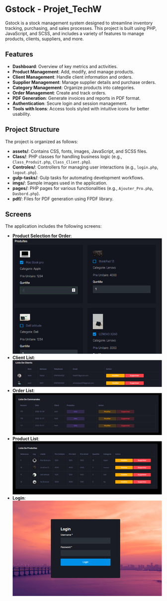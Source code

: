 # Gstock - Projet_TechW

Gstock is a stock management system designed to streamline inventory tracking, purchasing, and sales processes. This project is built using PHP, JavaScript, and SCSS, and includes a variety of features to manage products, clients, suppliers, and more.

## Features

- **Dashboard**: Overview of key metrics and activities.
- **Product Management**: Add, modify, and manage products.
- **Client Management**: Handle client information and orders.
- **Supplier Management**: Manage supplier details and purchase orders.
- **Category Management**: Organize products into categories.
- **Order Management**: Create and track orders.
- **PDF Generation**: Generate invoices and reports in PDF format.
- **Authentication**: Secure login and session management.
- **Tools with Icons**: Access tools styled with intuitive icons for better usability.

## Project Structure

The project is organized as follows:

- **assets/**: Contains CSS, fonts, images, JavaScript, and SCSS files.
- **Class/**: PHP classes for handling business logic (e.g., `Class_Produit.php`, `Class_Client.php`).
- **Controles/**: Controllers for managing user interactions (e.g., `login.php`, `logout.php`).
- **gulp-tasks/**: Gulp tasks for automating development workflows.
- **imgs/**: Sample images used in the application.
- **pages/**: PHP pages for various functionalities (e.g., `Ajouter_Pro.php`, `Dasbord.php`).
- **pdf/**: Files for PDF generation using FPDF library.


## Screens

The application includes the following screens:

- **Product Selection for Order**: ![Product Selection for Order](lib/screen/ajouter_com2.PNG)
- **Client List**: ![Client List](lib/screen/list_cli.PNG)
- **Order List**: ![Order List](lib/screen/list_com.PNG)
- **Product List**: ![Product List](lib/screen/list_pro.PNG)
- **Login**: ![Login](lib/screen/login.PNG)

